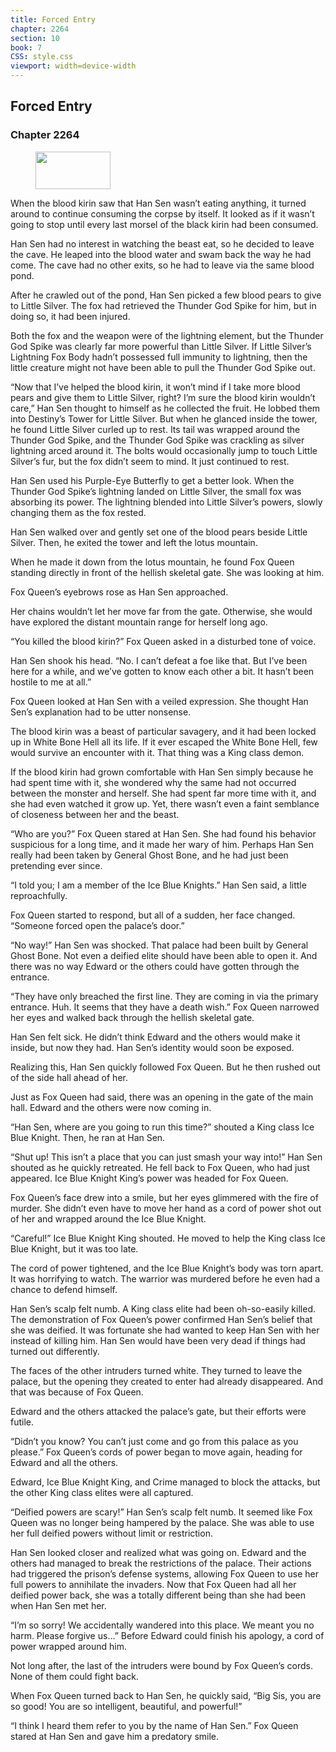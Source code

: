 ```yaml
---
title: Forced Entry
chapter: 2264
section: 10
book: 7
CSS: style.css
viewport: width=device-width
---
```


## Forced Entry

### Chapter 2264

<figure>
	<img src="../Images/gem.gif" alt="" id="gem" width="120" height="60" />
</figure>

When the blood kirin saw that Han Sen wasn’t eating anything, it turned around to continue consuming the corpse by itself. It looked as if it wasn’t going to stop until every last morsel of the black kirin had been consumed.

Han Sen had no interest in watching the beast eat, so he decided to leave the cave. He leaped into the blood water and swam back the way he had come. The cave had no other exits, so he had to leave via the same blood pond.

After he crawled out of the pond, Han Sen picked a few blood pears to give to Little Silver. The fox had retrieved the Thunder God Spike for him, but in doing so, it had been injured.

Both the fox and the weapon were of the lightning element, but the Thunder God Spike was clearly far more powerful than Little Silver. If Little Silver’s Lightning Fox Body hadn’t possessed full immunity to lightning, then the little creature might not have been able to pull the Thunder God Spike out.

“Now that I’ve helped the blood kirin, it won’t mind if I take more blood pears and give them to Little Silver, right? I’m sure the blood kirin wouldn’t care,” Han Sen thought to himself as he collected the fruit. He lobbed them into Destiny’s Tower for Little Silver. But when he glanced inside the tower, he found Little Silver curled up to rest. Its tail was wrapped around the Thunder God Spike, and the Thunder God Spike was crackling as silver lightning arced around it. The bolts would occasionally jump to touch Little Silver’s fur, but the fox didn’t seem to mind. It just continued to rest.

Han Sen used his Purple-Eye Butterfly to get a better look. When the Thunder God Spike’s lightning landed on Little Silver, the small fox was absorbing its power. The lightning blended into Little Silver’s powers, slowly changing them as the fox rested.

Han Sen walked over and gently set one of the blood pears beside Little Silver. Then, he exited the tower and left the lotus mountain.

When he made it down from the lotus mountain, he found Fox Queen standing directly in front of the hellish skeletal gate. She was looking at him.

Fox Queen’s eyebrows rose as Han Sen approached.

Her chains wouldn’t let her move far from the gate. Otherwise, she would have explored the distant mountain range for herself long ago.

“You killed the blood kirin?” Fox Queen asked in a disturbed tone of voice.

Han Sen shook his head. “No. I can’t defeat a foe like that. But I’ve been here for a while, and we’ve gotten to know each other a bit. It hasn’t been hostile to me at all.”

Fox Queen looked at Han Sen with a veiled expression. She thought Han Sen’s explanation had to be utter nonsense.

The blood kirin was a beast of particular savagery, and it had been locked up in White Bone Hell all its life. If it ever escaped the White Bone Hell, few would survive an encounter with it. That thing was a King class demon.

If the blood kirin had grown comfortable with Han Sen simply because he had spent time with it, she wondered why the same had not occurred between the monster and herself. She had spent far more time with it, and she had even watched it grow up. Yet, there wasn’t even a faint semblance of closeness between her and the beast.

“Who are you?” Fox Queen stared at Han Sen. She had found his behavior suspicious for a long time, and it made her wary of him. Perhaps Han Sen really had been taken by General Ghost Bone, and he had just been pretending ever since.

“I told you; I am a member of the Ice Blue Knights.” Han Sen said, a little reproachfully.

Fox Queen started to respond, but all of a sudden, her face changed. “Someone forced open the palace’s door.”

“No way!” Han Sen was shocked. That palace had been built by General Ghost Bone. Not even a deified elite should have been able to open it. And there was no way Edward or the others could have gotten through the entrance.

“They have only breached the first line. They are coming in via the primary entrance. Huh. It seems that they have a death wish.” Fox Queen narrowed her eyes and walked back through the hellish skeletal gate.

Han Sen felt sick. He didn’t think Edward and the others would make it inside, but now they had. Han Sen’s identity would soon be exposed.

Realizing this, Han Sen quickly followed Fox Queen. But he then rushed out of the side hall ahead of her.

Just as Fox Queen had said, there was an opening in the gate of the main hall. Edward and the others were now coming in.

“Han Sen, where are you going to run this time?” shouted a King class Ice Blue Knight. Then, he ran at Han Sen.

“Shut up! This isn’t a place that you can just smash your way into!” Han Sen shouted as he quickly retreated. He fell back to Fox Queen, who had just appeared. Ice Blue Knight King’s power was headed for Fox Queen.

Fox Queen’s face drew into a smile, but her eyes glimmered with the fire of murder. She didn’t even have to move her hand as a cord of power shot out of her and wrapped around the Ice Blue Knight.

“Careful!” Ice Blue Knight King shouted. He moved to help the King class Ice Blue Knight, but it was too late.

The cord of power tightened, and the Ice Blue Knight’s body was torn apart. It was horrifying to watch. The warrior was murdered before he even had a chance to defend himself.

Han Sen’s scalp felt numb. A King class elite had been oh-so-easily killed. The demonstration of Fox Queen’s power confirmed Han Sen’s belief that she was deified. It was fortunate she had wanted to keep Han Sen with her instead of killing him. Han Sen would have been very dead if things had turned out differently.

The faces of the other intruders turned white. They turned to leave the palace, but the opening they created to enter had already disappeared. And that was because of Fox Queen.

Edward and the others attacked the palace’s gate, but their efforts were futile.

“Didn’t you know? You can’t just come and go from this palace as you please.” Fox Queen’s cords of power began to move again, heading for Edward and all the others.

Edward, Ice Blue Knight King, and Crime managed to block the attacks, but the other King class elites were all captured.

“Deified powers are scary!” Han Sen’s scalp felt numb. It seemed like Fox Queen was no longer being hampered by the palace. She was able to use her full deified powers without limit or restriction.

Han Sen looked closer and realized what was going on. Edward and the others had managed to break the restrictions of the palace. Their actions had triggered the prison’s defense systems, allowing Fox Queen to use her full powers to annihilate the invaders. Now that Fox Queen had all her deified power back, she was a totally different being than she had been when Han Sen met her.

“I’m so sorry! We accidentally wandered into this place. We meant you no harm. Please forgive us…” Before Edward could finish his apology, a cord of power wrapped around him.

Not long after, the last of the intruders were bound by Fox Queen’s cords. None of them could fight back.

When Fox Queen turned back to Han Sen, he quickly said, “Big Sis, you are so good! You are so intelligent, beautiful, and powerful!”

“I think I heard them refer to you by the name of Han Sen.” Fox Queen stared at Han Sen and gave him a predatory smile.